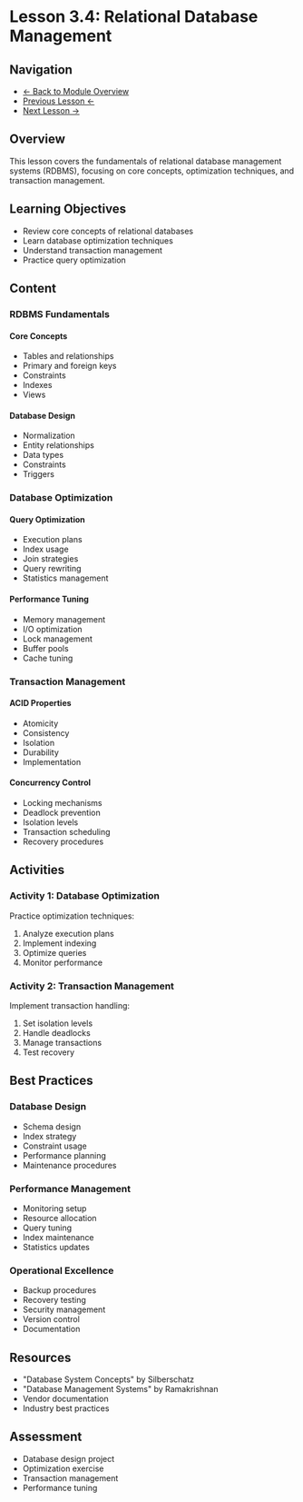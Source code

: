 # Lesson 3.4: Relational Database Management

## Navigation
- [← Back to Module Overview](./README.md)
- [Previous Lesson ←](./3.3-data-warehouse-implementation.md)
- [Next Lesson →](./3.5-cloud-data-warehouses.md)

## Overview
This lesson covers the fundamentals of relational database management systems (RDBMS), focusing on core concepts, optimization techniques, and transaction management.

## Learning Objectives
- Review core concepts of relational databases
- Learn database optimization techniques
- Understand transaction management
- Practice query optimization

## Content

### RDBMS Fundamentals

#### Core Concepts
- Tables and relationships
- Primary and foreign keys
- Constraints
- Indexes
- Views

#### Database Design
- Normalization
- Entity relationships
- Data types
- Constraints
- Triggers

### Database Optimization

#### Query Optimization
- Execution plans
- Index usage
- Join strategies
- Query rewriting
- Statistics management

#### Performance Tuning
- Memory management
- I/O optimization
- Lock management
- Buffer pools
- Cache tuning

### Transaction Management

#### ACID Properties
- Atomicity
- Consistency
- Isolation
- Durability
- Implementation

#### Concurrency Control
- Locking mechanisms
- Deadlock prevention
- Isolation levels
- Transaction scheduling
- Recovery procedures

## Activities

### Activity 1: Database Optimization
Practice optimization techniques:
1. Analyze execution plans
2. Implement indexing
3. Optimize queries
4. Monitor performance

### Activity 2: Transaction Management
Implement transaction handling:
1. Set isolation levels
2. Handle deadlocks
3. Manage transactions
4. Test recovery

## Best Practices

### Database Design
- Schema design
- Index strategy
- Constraint usage
- Performance planning
- Maintenance procedures

### Performance Management
- Monitoring setup
- Resource allocation
- Query tuning
- Index maintenance
- Statistics updates

### Operational Excellence
- Backup procedures
- Recovery testing
- Security management
- Version control
- Documentation

## Resources
- "Database System Concepts" by Silberschatz
- "Database Management Systems" by Ramakrishnan
- Vendor documentation
- Industry best practices

## Assessment
- Database design project
- Optimization exercise
- Transaction management
- Performance tuning 